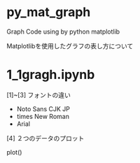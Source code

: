 # py_mat_graph
Graph Code using by python matplotlib

Matplotlibを使用したグラフの表し方について

# 1_1gragh.ipynb
[1]~[3] フォントの違い
* Noto Sans CJK JP
* times New Roman
* Arial

[4] ２つのデータのプロット

plot()
